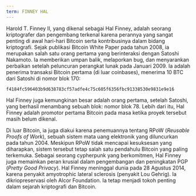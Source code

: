 ```yaml
---
term: FINNEY HAL
---
```


Harold T. Finney II, yang dikenal sebagai Hal Finney, adalah seorang kriptografer dan pengembang terkenal karena perannya yang sangat penting di awal hari-hari Bitcoin serta kontribusinya dalam bidang kriptografi. Sejak publikasi Bitcoin White Paper pada tahun 2008, ia merupakan salah satu orang pertama yang berinteraksi dengan Satoshi Nakamoto. Ia memberikan umpan balik, melaporkan bug, dan menyarankan perbaikan setelah peluncuran perangkat lunak pada Januari 2009. Ia adalah penerima transaksi Bitcoin pertama (di luar coinbases), menerima 10 BTC dari Satoshi di nomor blok 170:

```text
f4184fc596403b9d638783cf57adfe4c75c605f6356fbc91338530e9831e9e16
```

Hal Finney juga kemungkinan besar adalah orang pertama, setelah Satoshi, yang berhasil menambang sebuah blok: nomor blok 78. Lebih dari itu, Hal Finney adalah promotor pertama Bitcoin pada masa ketika proyek tersebut masih belum dikenal.

Di luar Bitcoin, ia juga diakui karena penemuannya tentang RPoW (*Reusable Proofs of Work*), sebuah sistem mata uang elektronik yang diluncurkan pada tahun 2004. Meskipun RPoW tidak mencapai kesuksesan yang diharapkan, sistem tersebut tetap salah satu pendahulu Bitcoin yang paling terkemuka. Sebagai seorang cypherpunk yang berkomitmen, Hal Finney juga memainkan peran krusial dalam pengembangan dan peningkatan PGP (*Pretty Good Privacy*). Hal Finney meninggal dunia pada 28 Agustus 2014, karena penyakit amyotrophic lateral sclerosis (penyakit Lou Gehrig). Ia dikriopreservasi oleh Alcor Foundation. Ia tetap menjadi tokoh penting dalam sejarah kriptografi dan Bitcoin.